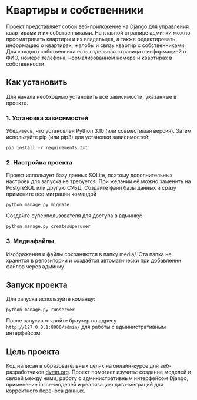 # Квартиры и собственники

Проект представляет собой веб-приложение на Django для управления квартирами и их собственниками. На главной странице админки можно просматривать квартиры и их владельцев, а также редактировать информацию о квартирах, жалобы и связь квартир с собственниками. Для каждого собственника есть отдельная страница с информацией о ФИО, номере телефона, нормализованном номере и квартирах в собственности.

## Как установить
Для начала необходимо установить все зависимости, указанные в проекте.

### 1. Установка зависимостей
Убедитесь, что установлен Python 3.10 (или совместимая версия). Затем используйте pip (или pip3) для установки зависимостей:
```
pip install -r requirements.txt
```

### 2. Настройка проекта
 Проект использует базу данных SQLite, поэтому дополнительных настроек для запуска не требуется. При желании её можно заменить на PostgreSQL или другую СУБД .Создайте файл базы данных и сразу примените все миграции командой
 ```
python manage.py migrate
```

Создайте суперпользователя для доступа в админку:
```
python manage.py createsuperuser
```
### 3. Медиафайлы

Изображения и файлы сохраняются в папку media/. Эта папка не хранится в репозитории и создаётся автоматически при добавлении файлов через админку.

## Запуск проекта

Для запуска используйте команду:
```
python manage.py runserver
```
После запуска откройте браузер по адресу `http://127.0.0.1:8000/admin/` для работы с административным интерфейсом.

## Цель проекта
Код написан в образовательных целях на онлайн-курсе для веб-разработчиков [dvmn.org](https://dvmn.org/). Проект помогает изучить: создание моделей и связей между ними, работу с административным интерфейсом Django, применение inline-моделей и реализацию дата-миграций для корректного переноса данных.
